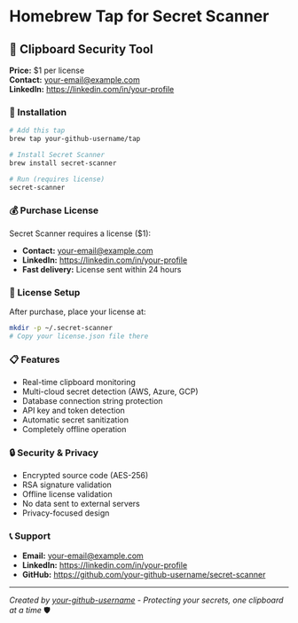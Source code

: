 # Homebrew Tap for Secret Scanner

## 🔐 Clipboard Security Tool

**Price:** $1 per license  
**Contact:** your-email@example.com  
**LinkedIn:** https://linkedin.com/in/your-profile  

### 🚀 Installation

```bash
# Add this tap
brew tap your-github-username/tap

# Install Secret Scanner
brew install secret-scanner

# Run (requires license)
secret-scanner
```

### 💰 Purchase License

Secret Scanner requires a license ($1):

- **Contact:** your-email@example.com
- **LinkedIn:** https://linkedin.com/in/your-profile
- **Fast delivery:** License sent within 24 hours

### 📁 License Setup

After purchase, place your license at:
```bash
mkdir -p ~/.secret-scanner
# Copy your license.json file there
```

### 📋 Features

- Real-time clipboard monitoring
- Multi-cloud secret detection (AWS, Azure, GCP)
- Database connection string protection
- API key and token detection
- Automatic secret sanitization
- Completely offline operation

### 🔒 Security & Privacy

- Encrypted source code (AES-256)
- RSA signature validation
- Offline license validation
- No data sent to external servers
- Privacy-focused design

### 📞 Support

- **Email:** your-email@example.com
- **LinkedIn:** https://linkedin.com/in/your-profile
- **GitHub:** https://github.com/your-github-username/secret-scanner

---

*Created by [your-github-username](https://linkedin.com/in/your-profile) - Protecting your secrets, one clipboard at a time* 🛡️
